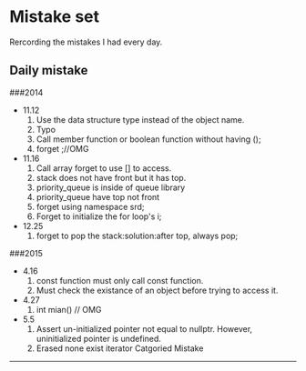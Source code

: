 Mistake set
===
Rercording the mistakes I had every day. 

Daily mistake
---
###2014
- 11.12
    1. Use the data structure type instead of the object name.
    2. Typo
    3. Call member function or boolean function without having ();
    4. forget ;//OMG
- 11.16
    1. Call array forget to use [] to access. 
    2. stack does not have front but it has top. 
    3. priority_queue is inside of queue library
    4. priority_queue have top not front
    5. forget using namespace srd;
    6. Forget to initialize the for loop's i;
- 12.25
    1. forget to pop the stack:solution:after top, always pop;

###2015

- 4.16
    1. const function must only call const function.
    2. Must check the existance of an object before trying to access it.
- 4.27
    1. int mian() // OMG
- 5.5
    1. Assert un-initialized pointer not equal to nullptr. However, uninitialized pointer is undefined.
    2. Erased none exist iterator
Catgoried Mistake
---
